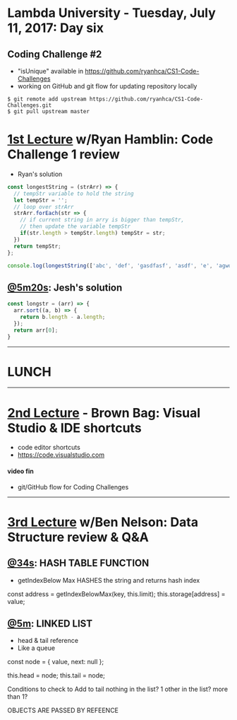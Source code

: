 # Lambda University - Tuesday, July 11, 2017: Day six
## Coding Challenge #2
- "isUnique" available in https://github.com/ryanhca/CS1-Code-Challenges
- working on GitHub and git flow for updating repository locally

```console
$ git remote add upstream https://github.com/ryanhca/CS1-Code-Challenges.git
$ git pull upstream master
```

# [1st Lecture](https://youtu.be/juZvUpn4j5Y) w/Ryan Hamblin: Code Challenge 1 review
- Ryan's solution

```js
const longestString = (strArr) => {
  // tempStr variable to hold the string
  let tempStr = '';
  // loop over strArr
  strArr.forEach(str => {
    // if current string in arry is bigger than tempStr,
    // then update the variable tempStr
    if(str.length > tempStr.length) tempStr = str;
  })
  return tempStr;
};

console.log(longestString(['abc', 'def', 'gasdfasf', 'asdf', 'e', 'agwoaiengpoing', 'pp']));
```

## [@5m20s](https://youtu.be/juZvUpn4j5Y?t=5m20s): Jesh's solution

```js
const longstr = (arr) => {
  arr.sort((a, b) => {
    return b.length - a.length;
  });
  return arr[0];
}
```

***
# LUNCH
***

# [2nd Lecture](https://youtu.be/bAkjh-jZY8M) - Brown Bag: Visual Studio & IDE shortcuts
- code editor shortcuts
- https://code.visualstudio.com
#### video fin
- git/GitHub flow for Coding Challenges

***

# [3rd Lecture](https://youtu.be/7sMfjChMVaQ) w/Ben Nelson: Data Structure review & Q&A
## [@34s](https://youtu.be/7sMfjChMVaQ?t=34s): HASH TABLE FUNCTION
- getIndexBelow Max HASHES the string and returns hash index

const address = getIndexBelowMax(key, this.limit);
this.storage[address] = value;

## [@5m](https://youtu.be/7sMfjChMVaQ?t=5m): LINKED LIST
- head & tail reference
- Like a queue

const node = {
  value,
  next: null
};

this.head = node;
this.tail = node;

Conditions to check to Add to tail
nothing in the list?
1 other in the list?
more than 1?

OBJECTS ARE PASSED BY REFEENCE
